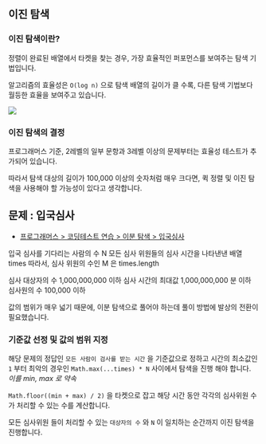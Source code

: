 ## 이진 탐색

### 이진 탐색이란?

정렬이 완료된 배열에서 타켓을 찾는 경우, 가장 효율적인 퍼포먼스를 보여주는 탐색 기법입니다.

알고리즘의 효율성은 `O(log n)` 으로 탐색 배열의 길이가 클 수록, 다른 탐색 기법보다 월등한 효율을 보여주고 있습니다.

![](https://t1.daumcdn.net/cfile/tistory/9941F43B5ABDBF4E1F)

### 이진 탐색의 결정

프로그래머스 기준, 2레벨의 일부 문항과 3레벨 이상의 문제부터는 효율성 테스트가 추가되어 있습니다.

따라서 탐색 대상의 길이가 100,000 이상의 숫자처럼 매우 크다면, 퀵 정렬 및 이진 탐색을 사용해야 할 가능성이 있다고 생각합니다.

## 문제 : 입국심사

- [프로그래머스 > 코딩테스트 연습 > 이분 탐색 > 입국심사](https://school.programmers.co.kr/learn/courses/30/lessons/43238)

입국 심사를 기다리는 사람의 수 N
모든 심사 위원들의 심사 시간을 나타낸낸 배열 times
따라서, 심사 위원의 수인 M 은 times.length

심사 대상자의 수 1,000,000,000 이하 
심사 시간의 최대값 1,000,000,000 분 이하
심사원의 수 100,000 이하

값의 범위가 매우 넓기 때문에, 이분 탐색으로 풀어야 하는데 풀이 방법에 발상의 전환이 필요했습니다.

### 기준값 선정 및 값의 범위 지정

해당 문제의 정답인 `모든 사람이 검사를 받는 시간` 을 기준값으로 정하고 시간의 최소값인 `1` 부터 최악의 경우인 `Math.max(...times) * N` 사이에서 탐색을 진행 해야 합니다. _이를 min, max 로 약속_

`Math.floor((min + max) / 2)` 을 타켓으로 잡고 해당 시간 동안 각각의 심사위원 수가 처리할 수 있는 수를 계산합니다.

모든 심사위원 들이 처리할 수 있는 `대상자의 수` 와 `N` 이 일치하는 순간까지 이진 탐색을 진행합니다.
